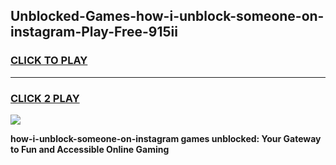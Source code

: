 
## Unblocked-Games-how-i-unblock-someone-on-instagram-Play-Free-915ii
<h3>
<a href="https://premium76.site?title=how-i-unblock-someone-on-instagram&ref=21A">CLICK TO PLAY</a></h3>
<hr>

<h3>
<a href="https://premium76.site?title=how-i-unblock-someone-on-instagram&ref=21A">CLICK 2 PLAY</a>
  
</h3>

<a href="https://premium76.site?title=how-i-unblock-someone-on-instagram&ref=21A"><img src="https://clearcache.store/games.png"></a>


**how-i-unblock-someone-on-instagram games unblocked: Your Gateway to Fun and Accessible Online Gaming**
